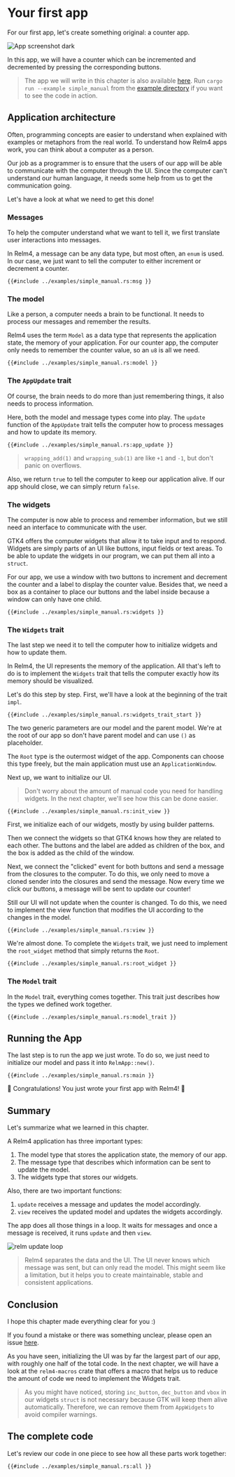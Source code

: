 # Your first app

For our first app, let's create something original: a counter app.

![App screenshot dark](img/screenshots/simple-dark.png)

In this app, we will have a counter which can be incremented and decremented by pressing the corresponding buttons.

> The app we will write in this chapter is also available [here](https://github.com/Relm4/Relm4/blob/main/examples/simple_manual.rs). Run `cargo run --example simple_manual` from the [example directory](https://github.com/Relm4/Relm4/tree/main/examples) if you want to see the code in action.

## Application architecture

Often, programming concepts are easier to understand when explained with examples or metaphors from the real world. To understand how Relm4 apps work, you can think about a computer as a person.

Our job as a programmer is to ensure that the users of our app will be able to communicate with the computer through the UI. Since the computer can't understand our human language, it needs some help from us to get the communication going. 

Let's have a look at what we need to get this done!

### Messages

To help the computer understand what we want to tell it, we first translate user interactions into messages.

In Relm4, a message can be any data type, but most often, an `enum` is used. In our case, we just want to tell the computer to either increment or decrement a counter.

```rust,no_run,noplayground
{{#include ../examples/simple_manual.rs:msg }}
```

### The model

Like a person, a computer needs a brain to be functional. It needs to process our messages and remember the results.

Relm4 uses the term `Model` as a data type that represents the application state, the memory of your application. For our counter app, the computer only needs to remember the counter value, so an `u8` is all we need.

```rust,no_run,noplayground
{{#include ../examples/simple_manual.rs:model }}
```

### The `AppUpdate` trait

Of course, the brain needs to do more than just remembering things, it also needs to process information.

Here, both the model and message types come into play. The `update` function of the `AppUpdate` trait tells the computer how to process messages and how to update its memory.

```rust,no_run,noplayground
{{#include ../examples/simple_manual.rs:app_update }}
```

> `wrapping_add(1)` and `wrapping_sub(1)` are like `+1`  and `-1`, but don't panic on overflows.

Also, we return `true` to tell the computer to keep our application alive. If our app should close, we can simply return `false`.


### The widgets

The computer is now able to process and remember information, but we still need an interface to communicate with the user.

GTK4 offers the computer widgets that allow it to take input and to respond. Widgets are simply parts of an UI like buttons, input fields or text areas. To be able to update the widgets in our program, we can put them all into a `struct`.

For our app, we use a window with two buttons to increment and decrement the counter and a label to display the counter value. Besides that, we need a box as a container to place our buttons and the label inside because a window can only have one child.

```rust,no_run,noplayground
{{#include ../examples/simple_manual.rs:widgets }}
```

### The `Widgets` trait

The last step we need it to tell the computer how to initialize widgets and how to update them.

In Relm4, the UI represents the memory of the application. All that's left to do is to implement the `Widgets` trait that tells the computer exactly how its memory should be visualized.

Let's do this step by step. First, we'll have a look at the beginning of the trait `impl`.

```rust,no_run,noplayground
{{#include ../examples/simple_manual.rs:widgets_trait_start }}
```

The two generic parameters are our model and the parent model. We're at the root of our app so don't have parent model and can use `()` as placeholder.

The `Root` type is the outermost widget of the app. Components can choose this type freely, but the main application must use an `ApplicationWindow`.

Next up, we want to initialize our UI.

> Don't worry about the amount of manual code you need for handling widgets. In the next chapter, we'll see how this can be done easier.

```rust,no_run,noplayground
{{#include ../examples/simple_manual.rs:init_view }}
```

First, we initialize each of our widgets, mostly by using builder patterns.

Then we connect the widgets so that GTK4 knows how they are related to each other. The buttons and the label are added as children of the box, and the box is added as the child of the window.

Next, we connect the "clicked" event for both buttons and send a message from the closures to the computer. To do this, we only need to move a cloned sender into the closures and send the message. Now every time we click our buttons, a message will be sent to update our counter!

Still our UI will not update when the counter is changed. To do this, we need to implement the view function that modifies the UI according to the changes in the model.

```rust,no_run,noplayground
{{#include ../examples/simple_manual.rs:view }}
```

We're almost done. To complete the `Widgets` trait, we just need to implement the `root_widget` method that simply returns the `Root`.

```rust,no_run,noplayground
{{#include ../examples/simple_manual.rs:root_widget }}
```


### The `Model` trait

In the `Model` trait, everything comes together. This trait just describes how the types we defined work together.

```rust,no_run,noplayground
{{#include ../examples/simple_manual.rs:model_trait }}
```


## Running the App

The last step is to run the app we just wrote. To do so, we just need to initialize our model and pass it into `RelmApp::new()`.

```rust,no_run,noplayground
{{#include ../examples/simple_manual.rs:main }}
```

🎉 Congratulations! You just wrote your first app with Relm4! 🎉

## Summary

Let's summarize what we learned in this chapter.

A Relm4 application has three important types:

1. The model type that stores the application state, the memory of our app.
2. The message type that describes which information can be sent to update the model.
3. The widgets type that stores our widgets.

Also, there are two important functions:

1. `update` receives a message and updates the model accordingly.
2. `view` receives the updated model and updates the widgets accordingly.

The app does all those things in a loop. It waits for messages and once a message is received, it runs `update` and then `view`.

![relm update loop](img/update_loop.svg)

> Relm4 separates the data and the UI. The UI never knows which message was sent, but can only read the model. This might seem like a limitation, but it helps you to create maintainable, stable and consistent applications.

## Conclusion

I hope this chapter made everything clear for you :)

If you found a mistake or there was something unclear, please open an issue [here](https://github.com/AaronErhardt/relm4/issues).

As you have seen, initializing the UI was by far the largest part of our app, with roughly one half of the total code. In the next chapter, we will have a look at the `relm4-macros` crate that offers a macro that helps us to reduce the amount of code we need to implement the Widgets trait.

> As you might have noticed, storing `inc_button`, `dec_button` and `vbox` in our widgets `struct` is not necessary because GTK will keep them alive automatically. Therefore, we can remove them from `AppWidgets` to avoid compiler warnings.

## The complete code

Let's review our code in one piece to see how all these parts work together:

```rust,no_run,noplayground
{{#include ../examples/simple_manual.rs:all }}
```

